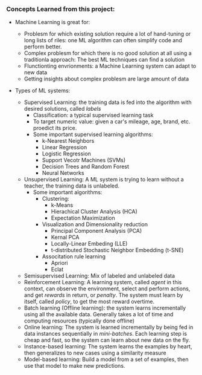 ### Concepts Learned from this project: 
- Machine Learning is great for:
  - Problesm for which existing solution require a lot of hand-tuning or long lists of riles: one ML algorithm can often simplify code and perform better.
  - Complex problesm for which there is no good solution at all using a traditionla approach: The best ML techniques can find a solution
  - Flunctionting envrionments: a Machine Learning system can adapt to new data
  - Getting insights about complex problesm are large amount of data
 
- Types of ML systems:
  - Supervised Learning: the training data is fed into the algorithm with desired solutions, called *labels*
    - Classification: a typical supervised learning task
    - To target numeric value: given a car's mileage, age, brand, etc. proedict its price.
    - Some important supervised learning algorithms:
      - k-Nearest Neighbors
      - Linear Regression
      - Logistic Regression
      - Support Vecotr Machines (SVMs)
      - Decision Trees and Random Forest
      - Neural Networks
  - Unsupervised Learning: A ML system is trying to learn without a teacher, the training data is unlabeled.
    - Some important algorithms:
      - Clustering:
        - k-Means
        - Hierachical Cluster Analysis (HCA)
        - Expectation Maximization
      - Visualization and Dimensionality reduction
        - Principal Component Analysis (PCA)
        - Kernal PCA
        - Locally-Linear Embeding (LLE)
        - t-distributed Stochastic Neighbor Embedding (t-SNE)
      - Associtation rule learning
        - Apriori
        - Eclat
  - Semisupervised Learning: Mix of labeled and unlabeled data
  - Reinforcement Learning: A learning system, called *agent* in this context, can observe the environment, select and perform actions, and get *rewards* in return, or *penalty*. The system must learn by itself, called *policy*, to get the most reward overtime.
  - Batch learning (Offline learning): the system learns incrementally using all the available data. Generally takes a lot of time and computing resources (typically done offline)
  - Online learning: The system is learned incrementally by being fed in data instances sequentially in  *mini-batches*. Each learning step is cheap and fast, so the system can learn about new data on the fly.
  - Instance-based learning: The system learns the examples by heart, then generalizes to new cases using a similarity measure
  - Model-based learning: Build a model from a set of examples, then use that model to make new predictions.
